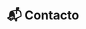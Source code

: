 ---
# An instance of the Contact widget.
# Documentation: https://sourcethemes.com/academic/docs/page-builder/
widget: contact

# This file represents a page section.
headless: true

# Order that this section appears on the page.
weight: 8

title: "📬 Contacto"
subtitle:

content:
  email: "contacto@fisiquimicamente.com"
  directions:
  office_hours:
  appointment_url:
  contact_links:
    - icon: twitter
      icon_pack: fab
      name: "Síguenos en Twitter"
      link: "https://twitter.com/fqmente"
    - icon: instagram
      icon_pack: fab
      name: "Síguenos en Instagram"
      link: "https://www.instagram.com/fisiquimicamente/"
    - icon: pinterest
      icon_pack: fab
      name: "Síguenos en Pinterest"
      link: "https://www.pinterest.es/fisiquimicamente/"
    - icon: telegram
      icon_pack: fab
      name: "Suscríbete al canal de Telegram"
      link: "https://t.me/fisiquimicamente"
    - icon: newspaper
      icon_pack: fas
      name: "Suscríbete al boletín de noticias"
      link: https://www.getrevue.co/profile/fisiquimicamente      
    - icon: discord
      icon_pack: fab
      name: "Únete al servidor de Discord"
      link: "https://discord.gg/kJqPqTJ"

  # Automatically link email and phone or display as text?
  autolink: true
  
  # Email form provider
  form:
    provider: netlify    
    netlify:
      # Enable CAPTCHA challenge to reduce spam?
      captcha: true
      success_url: /gracias
      attachments: true
  
design:
  columns: '1'
  background:
    # color: "#FFFFF8"

advanced:
  css_style: "padding-bottom: 0px;"
---